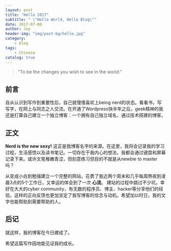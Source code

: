 ```yaml
---
layout: post
title: "Hello 2017"
subtitle: " \"Hello World, Hello Blog\""
date: 2017-07-08
author: Joy
header-img: "img/post-bg/hello.jpg"
category:
    - blog
tags:
    - Chinese
catalog: true
---
```


> "To be the changes you wish to see in the world."

## 前言

自从认识到写作到重要性后，自己就慢慢喜欢上being nerd的状态。看看书，写写字，在网上与同志之人交流。在开通了Wordpress快半年之后，geek精神的我还是打算自己建立一个独立博客：一个拥有自己独立域名，通过技术搭建的博客。

## 正文

**Nerd is the new sexy!**
这正是我博客名字的来源。在这里，我将会记录我的学习过程，生活感悟以及读书笔记。一切存在于我内心的想法，我都会通过键盘和屏幕记录下来。或许文笔稚嫩青涩，但刻意练习但目的不就是从newbie to master吗？

从变成小白到勉强建立一个完整的网站，花费了我近两个周末和几乎每周熬夜到凌晨3点的5个工作日，又幸运的体会到了一次 **心流**。 建站的过程中跳过不少坑，幸好在大大的cyber community，有无数的程序员、博主、hacker等分享他们的经验。这样的正向反馈也更加坚定了我写博客的信念与动机。希望加以时日，我的文字也能帮助到需要帮助的人。

## 后记

就这样，我的博客在今日建成了。

希望这篇写作园地能见证我的成长。
